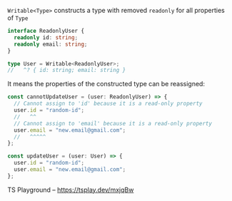 `Writable<Type>` constructs a type with removed `readonly` for all properties of `Type`

```ts
interface ReadonlyUser {
  readonly id: string;
  readonly email: string;
}

type User = Writable<ReadonlyUser>;
//   ^? { id: string; email: string }
```

It means the properties of the constructed type can be reassigned:

```ts
const cannotUpdateUser = (user: ReadonlyUser) => {
  // Cannot assign to 'id' because it is a read-only property
  user.id = "random-id";
  //   ^^
  // Cannot assign to 'email' because it is a read-only property
  user.email = "new.email@gmail.com";
  //   ^^^^^
};

const updateUser = (user: User) => {
  user.id = "random-id";
  user.email = "new.email@gmail.com";
};
```

TS Playground – https://tsplay.dev/mxjqBw
